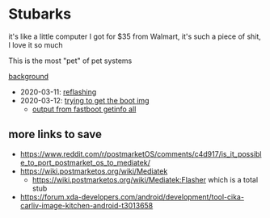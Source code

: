 # Stubarks

it's like a little computer I got for $35 from Walmart, it's such a piece of shit, I love it so much

This is the most "pet" of pet systems

[background](030770d8-f787-4318-890c-a21e45e553cd.md)

- 2020-03-11: [reflashing](05fa0082-d9af-4923-9824-a09fd376c8e4.md)
- 2020-03-12: [trying to get the boot img](d034171c-ec06-4ba3-a973-ab8ee3263024.md)
  - [output from fastboot getinfo all](65abc453-7c1e-43ce-9594-a1183423b7b9.md)

## more links to save

- https://www.reddit.com/r/postmarketOS/comments/c4d917/is_it_possible_to_port_postmarket_os_to_mediatek/
- https://wiki.postmarketos.org/wiki/Mediatek
  - https://wiki.postmarketos.org/wiki/Mediatek:Flasher which is a total stub
- https://forum.xda-developers.com/android/development/tool-cika-carliv-image-kitchen-android-t3013658 
